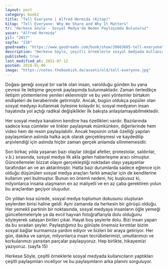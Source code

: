 ```yaml
---
layout: post  
category: book2  
title: "Tell Everyone | Alfred Hermida (Kitap)"  
kitap: "Tell Everyone: Why We Share and Why It Matters"  
tr: "Herkese Söyle - Sosyal Medya'da Neden Paylaşımda Bulunuruz"  
yazar: "Alfred Hermida"  
yil: "2017"  
sayfa: "216"  
goodreads: "https://www.goodreads.com/book/show/20663665-tell-everyone"
description: "Herkese Söyle, çeşitli örneklerle sosyal medyada kullanıcıların yaptıkları çeşitli paylaşımları inceliyor ve bu paylaşımların arka planını sorguluyor."
published: true
last_modified_at: 2021-07-12
posted: 2018-01-06
image: "https://notes.thebookish.de/assets/old/tell-everyone.jpg"
---
```


Doğası gereği sosyal bir varlık olan insan, varolduğu günden bu yana çevresi ile iletişime geçerek paylaşımda bulunmaktadır. Zaman ilerledikçe iletişim yöntemlerine yenileri eklenmiştir ve bu yeni yöntemler birtakım endişeleri de beraberinde getirmiştir. Ancak, bugün oldukça popüler olan sosyal medyayı kullanmak öylesine kolaydır ki, sosyal medyanın insan hayatında yol açtığı radikal değişiklikler ilk bakışta anlaşılamayabilmektedir.  
  
Her sosyal medya kanalının kendine has özellikleri vardır. Bazılarında sadece kısa cümleler ve linkler paylaşmak mümkünken, diğerlerinde hem video hem de resim paylaşılabilir. Ancak hepsinin ortak özelliği yapılan paylaşımların aslında halka açık olarak gerçekleşmesi ve kaydedilip arşivlendiği için aslında hiçbir zaman gerçek anlamda silinmemesidir.  
  
Son birkaç yılda yaşanan bazı olaylar (doğal afetler, protestolar, saldırılar, v.b.) sırasında, sosyal medya ilk akla gelen haberleşme aracı olmuştur. Güncellemeler bizzat olayın gerçekleştiği noktadan olayı yaşayanlar tarafından an ve an aktarılmıştır. Hatta bazı durumlarda sadece eğlence için olduğu düşünülen sosyal medya araçları farklı amaçlar için de kendilerine kullanım yeri bulmuştur. Bunun en önemli nedeni, hiç kuşkusuz ki, milyonlarca insana ulaşmanın en az maliyetli ve en az çaba gerektiren yolun bu araçlardan geçiyor oluşudur.  
  
On yıldan kısa sürede, sosyal medya toplumun dokusunu oluşturan şeylerden birisi haline geldi. Aynı zamanda da herkesin bir görüşü olduğu. Her yemekli partinin bir noktasında, sosyal medyaya insanların öğle yemeği güncellemeleriyle ya da evcil hayvan fotoğraflarıyla dolu olduğunu söyleyerek sataşan birileri çıkar. Hayat boş şeylerle dolu. Bizi insan yapan da bu sıradan şeyler. Paylaştığımız bu görüşte önemsiz kırıntılar bizim sosyal bağlar kurmamıza yardım ediyor ve bizleri bir araya getiriyor. Her gün, dakika ve saniye, milyonlarca insan tecrübelerimizi, umutlarımızı ve korkularımızı yansıtan parçalar paylaşıyoruz. Hep birlikte, hikayemizi yazıyoruz. (sayfa 15)  
  
Herkese Söyle, çeşitli örneklerle sosyal medyada kullanıcıların yaptıkları çeşitli paylaşımları inceliyor ve bu paylaşımların arka planını sorguluyor.  
 